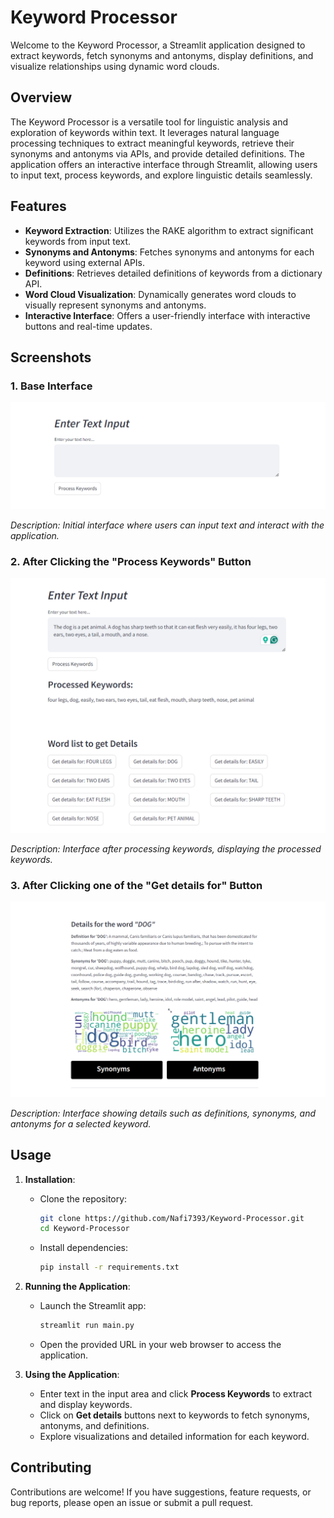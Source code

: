 # Keyword Processor

Welcome to the Keyword Processor, a Streamlit application designed to extract keywords, fetch synonyms and antonyms, display definitions, and visualize relationships using dynamic word clouds.

## Overview

The Keyword Processor is a versatile tool for linguistic analysis and exploration of keywords within text. It leverages natural language processing techniques to extract meaningful keywords, retrieve their synonyms and antonyms via APIs, and provide detailed definitions. The application offers an interactive interface through Streamlit, allowing users to input text, process keywords, and explore linguistic details seamlessly.

## Features

- **Keyword Extraction**: Utilizes the RAKE algorithm to extract significant keywords from input text.
- **Synonyms and Antonyms**: Fetches synonyms and antonyms for each keyword using external APIs.
- **Definitions**: Retrieves detailed definitions of keywords from a dictionary API.
- **Word Cloud Visualization**: Dynamically generates word clouds to visually represent synonyms and antonyms.
- **Interactive Interface**: Offers a user-friendly interface with interactive buttons and real-time updates.

## Screenshots

### 1. Base Interface

![Base Interface](DEMO/1.png)

*Description: Initial interface where users can input text and interact with the application.*
###
### 2. After Clicking the "Process Keywords" Button

![Keyword Process](DEMO/2.png)

*Description: Interface after processing keywords, displaying the processed keywords.*
###
### 3. After Clicking one of the "Get details for" Button

![Details View](DEMO/3.png)

*Description: Interface showing details such as definitions, synonyms, and antonyms for a selected keyword.*

## Usage

1. **Installation**:
   - Clone the repository:
     ```bash
     git clone https://github.com/Nafi7393/Keyword-Processor.git
     cd Keyword-Processor
     ```
   - Install dependencies:
     ```bash
     pip install -r requirements.txt
     ```

2. **Running the Application**:
   - Launch the Streamlit app:
     ```bash
     streamlit run main.py
     ```
   - Open the provided URL in your web browser to access the application.

3. **Using the Application**:
   - Enter text in the input area and click **Process Keywords** to extract and display keywords.
   - Click on **Get details** buttons next to keywords to fetch synonyms, antonyms, and definitions.
   - Explore visualizations and detailed information for each keyword.

## Contributing

Contributions are welcome! If you have suggestions, feature requests, or bug reports, please open an issue or submit a pull request.

##
